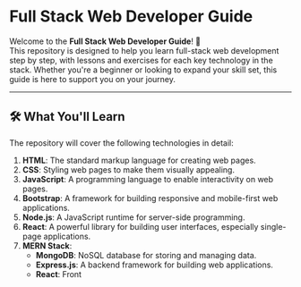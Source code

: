# Full Stack Web Developer Guide

Welcome to the **Full Stack Web Developer Guide**! 🚀  
This repository is designed to help you learn full-stack web development step by step, with lessons and exercises for each key technology in the stack. Whether you're a beginner or looking to expand your skill set, this guide is here to support you on your journey.

---

## 🛠️ What You'll Learn
The repository will cover the following technologies in detail:

1. **HTML**: The standard markup language for creating web pages.
2. **CSS**: Styling web pages to make them visually appealing.
3. **JavaScript**: A programming language to enable interactivity on web pages.
4. **Bootstrap**: A framework for building responsive and mobile-first web applications.
5. **Node.js**: A JavaScript runtime for server-side programming.
6. **React**: A powerful library for building user interfaces, especially single-page applications.
7. **MERN Stack**:
   - **MongoDB**: NoSQL database for storing and managing data.
   - **Express.js**: A backend framework for building web applications.
   - **React**: Front
